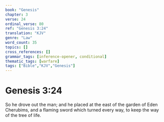 ```yaml
---
book: "Genesis"
chapter: 3
verse: 24
ordinal_verse: 80
ref: "Genesis 3:24"
translation: "KJV"
genre: "Law"
word_count: 35
topics: []
cross_references: []
grammar_tags: [inference-opener, conditional]
thematic_tags: [warfare]
tags: ["Bible","KJV","Genesis"]
---
```


# Genesis 3:24

So he drove out the man; and he placed at the east of the garden of Eden Cherubims, and a flaming sword which turned every way, to keep the way of the tree of life.
